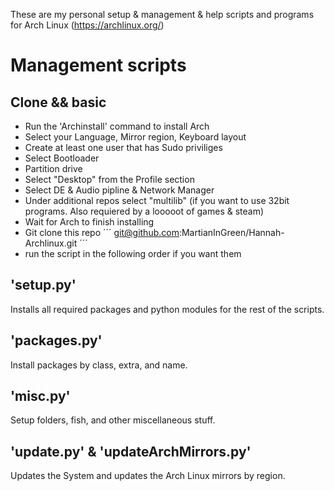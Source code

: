 These are my personal setup & management & help scripts and programs for Arch Linux (https://archlinux.org/)

# Management scripts

## Clone && basic
- Run the 'Archinstall' command to install Arch
- Select your Language, Mirror region, Keyboard layout
- Create at least one user that has Sudo priviliges
- Select Bootloader
- Partition drive
- Select "Desktop" from the Profile section
- Select DE & Audio pipline & Network Manager
- Under additional repos select "multilib" (if you want to use 32bit programs. Also requiered by a looooot of games & steam)
- Wait for Arch to finish installing
- Git clone this repo
´´´
git@github.com:MartianInGreen/Hannah-Archlinux.git
´´´
- run the script in the following order if you want them

## 'setup.py'
Installs all required packages and python modules for the rest of the scripts.

## 'packages.py'
Install packages by class, extra, and name.

## 'misc.py'
Setup folders, fish, and other miscellaneous stuff.

## 'update.py' & 'updateArchMirrors.py'
Updates the System and updates the Arch Linux mirrors by region.